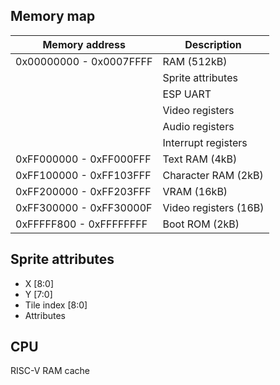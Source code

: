 ## Memory map

| Memory address          | Description           |
| ----------------------- | --------------------- |
| 0x00000000 - 0x0007FFFF | RAM (512kB)           |
|                         | Sprite attributes     |
|                         | ESP UART              |
|                         | Video registers       |
|                         | Audio registers       |
|                         | Interrupt registers   |
| 0xFF000000 - 0xFF000FFF | Text RAM (4kB)        |
| 0xFF100000 - 0xFF103FFF | Character RAM (2kB)   |
| 0xFF200000 - 0xFF203FFF | VRAM (16kB)           |
| 0xFF300000 - 0xFF30000F | Video registers (16B) |
| 0xFFFFF800 - 0xFFFFFFFF | Boot ROM (2kB)        |

## Sprite attributes

- X [8:0]
- Y [7:0]
- Tile index [8:0]
- Attributes

## CPU

RISC-V
RAM cache
